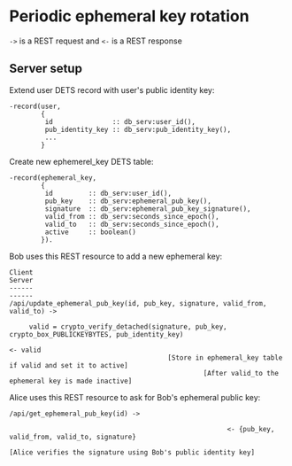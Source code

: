 <!-- -*- mode: markdown; fill-column: 100 -*- -->

# Periodic ephemeral key rotation

`->` is a REST request and `<-` is a REST response

## Server setup

Extend user DETS record with user's public identity key:

```
-record(user,
        {
         id               :: db_serv:user_id(),
         pub_identity_key :: db_serv:pub_identity_key(),
         ...
        }
```

Create new ephemerel_key DETS table:

```
-record(ephemeral_key,
        {
         id         :: db_serv:user_id(),
         pub_key    :: db_serv:ephemeral_pub_key(),
         signature  :: db_serv:ephemeral_pub_key_signature(),
         valid_from :: db_serv:seconds_since_epoch(),
         valid_to   :: db_serv:seconds_since_epoch(),
         active     :: boolean()
        }).
```

Bob uses this REST resource to add a new ephemeral key:

```
Client                                                                                        Server
------                                                                                        ------
/api/update_ephemeral_pub_key(id, pub_key, signature, valid_from, valid_to) ->

     valid = crypto_verify_detached(signature, pub_key, crypto_box_PUBLICKEYBYTES, pub_identity_key)
                                                                                            <- valid
                                        [Store in ephemeral_key table if valid and set it to active]
                                                 [After valid_to the ephemeral key is made inactive]
```

Alice uses this REST resource to ask for Bob's ephemeral public key:

```
/api/get_ephemeral_pub_key(id) ->

                                                       <- {pub_key, valid_from, valid_to, signature}

[Alice verifies the signature using Bob's public identity key]
```

